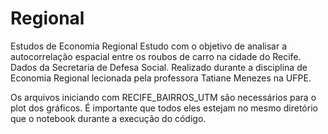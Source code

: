 # Regional
Estudos de Economia Regional
Estudo com o objetivo de analisar a autocorrelação espacial entre os roubos de carro na cidade do Recife.
Dados da Secretaria de Defesa Social.
Realizado durante a disciplina de Economia Regional lecionada pela professora Tatiane Menezes na UFPE.

Os arquivos iniciando com RECIFE_BAIRROS_UTM são necessários para o plot dos gráficos.
É importante que todos eles estejam no mesmo diretório que o notebook durante a execução do código.
